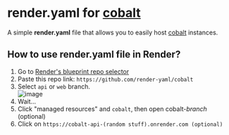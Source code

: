 # **render.yaml** for [cobalt](//github.com/imputnet/cobalt)
A simple **render.yaml** file that allows you to easily host [cobalt](//github.com/imputnet/cobalt) instances.
## How to use render.yaml file in Render?
1. Go to [Render's blueprint repo selector](https://dashboard.render.com/select-repo?type=blueprint)
2. Paste this repo link: `https://github.com/render-yaml/cobalt`
3. Select `api` or `web` branch. <br> ![image](https://github.com/render-yaml/cobalt/assets/79092746/79683bf6-aa47-4e39-825b-87b7c85fb302)
4. Wait...
5. Click "managed resources" and `cobalt`, then open cobalt-*branch* (optional)
6. Click on `https://cobalt-api-(random stuff).onrender.com (optional)`
